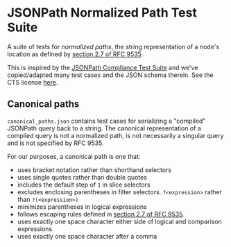 # JSONPath Normalized Path Test Suite

A suite of tests for _normalized paths_, the string representation of a node's location as defined by [section 2.7 of RFC 9535](https://datatracker.ietf.org/doc/html/rfc9535#name-normalized-paths).

This is inspired by the [JSONPath Compliance Test Suite](https://github.com/jsonpath-standard/jsonpath-compliance-test-suite) and we've copied/adapted many test cases and the JSON schema therein. See the CTS license [here](https://github.com/jsonpath-standard/jsonpath-compliance-test-suite/blob/main/LICENSE).

## Canonical paths

`canonical_paths.json` contains test cases for serializing a "compiled" JSONPath query back to a string. The canonical representation of a compiled query is not a normalized path, is not necessarily a singular query and is not specified by RFC 9535.

For our purposes, a canonical path is one that:

- uses bracket notation rather than shorthand selectors
- uses single quotes rather than double quotes
- includes the default step of `1` in slice selectors
- excludes enclosing parentheses in filter selectors. `?<expression>` rather than `?(<expression>)`
- minimizes parentheses in logical expressions
- follows escaping rules defined in [section 2.7 of RFC 9535](https://datatracker.ietf.org/doc/html/rfc9535#name-normalized-paths).
- uses exactly one space character either side of logical and comparison expressions
- uses exactly one space character after a comma
